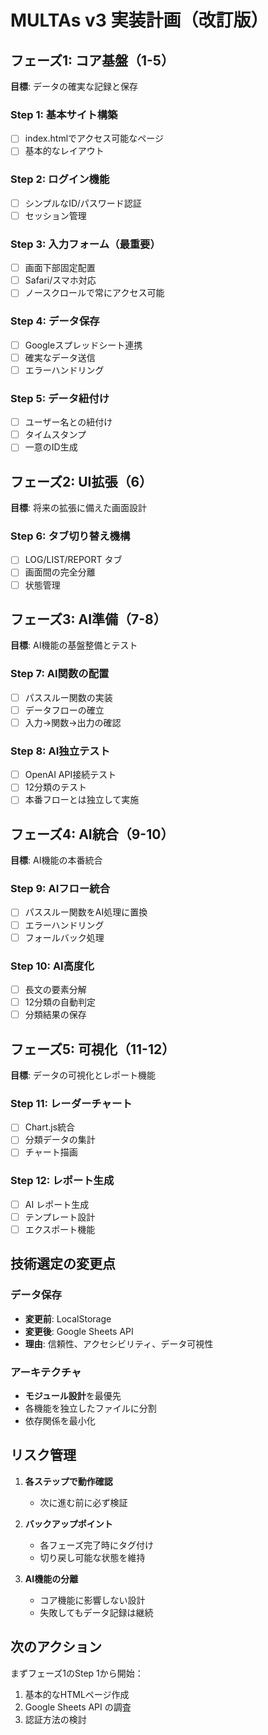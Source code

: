# MULTAs v3 実装計画（改訂版）

## フェーズ1: コア基盤（1-5）
**目標**: データの確実な記録と保存

### Step 1: 基本サイト構築
- [ ] index.htmlでアクセス可能なページ
- [ ] 基本的なレイアウト

### Step 2: ログイン機能
- [ ] シンプルなID/パスワード認証
- [ ] セッション管理

### Step 3: 入力フォーム（最重要）
- [ ] 画面下部固定配置
- [ ] Safari/スマホ対応
- [ ] ノースクロールで常にアクセス可能

### Step 4: データ保存
- [ ] Googleスプレッドシート連携
- [ ] 確実なデータ送信
- [ ] エラーハンドリング

### Step 5: データ紐付け
- [ ] ユーザー名との紐付け
- [ ] タイムスタンプ
- [ ] 一意のID生成

## フェーズ2: UI拡張（6）
**目標**: 将来の拡張に備えた画面設計

### Step 6: タブ切り替え機構
- [ ] LOG/LIST/REPORT タブ
- [ ] 画面間の完全分離
- [ ] 状態管理

## フェーズ3: AI準備（7-8）
**目標**: AI機能の基盤整備とテスト

### Step 7: AI関数の配置
- [ ] パススルー関数の実装
- [ ] データフローの確立
- [ ] 入力→関数→出力の確認

### Step 8: AI独立テスト
- [ ] OpenAI API接続テスト
- [ ] 12分類のテスト
- [ ] 本番フローとは独立して実施

## フェーズ4: AI統合（9-10）
**目標**: AI機能の本番統合

### Step 9: AIフロー統合
- [ ] パススルー関数をAI処理に置換
- [ ] エラーハンドリング
- [ ] フォールバック処理

### Step 10: AI高度化
- [ ] 長文の要素分解
- [ ] 12分類の自動判定
- [ ] 分類結果の保存

## フェーズ5: 可視化（11-12）
**目標**: データの可視化とレポート機能

### Step 11: レーダーチャート
- [ ] Chart.js統合
- [ ] 分類データの集計
- [ ] チャート描画

### Step 12: レポート生成
- [ ] AI レポート生成
- [ ] テンプレート設計
- [ ] エクスポート機能

## 技術選定の変更点

### データ保存
- **変更前**: LocalStorage
- **変更後**: Google Sheets API
- **理由**: 信頼性、アクセシビリティ、データ可視性

### アーキテクチャ
- **モジュール設計**を最優先
- 各機能を独立したファイルに分割
- 依存関係を最小化

## リスク管理

1. **各ステップで動作確認**
   - 次に進む前に必ず検証

2. **バックアップポイント**
   - 各フェーズ完了時にタグ付け
   - 切り戻し可能な状態を維持

3. **AI機能の分離**
   - コア機能に影響しない設計
   - 失敗してもデータ記録は継続

## 次のアクション

まずフェーズ1のStep 1から開始：
1. 基本的なHTMLページ作成
2. Google Sheets API の調査
3. 認証方法の検討